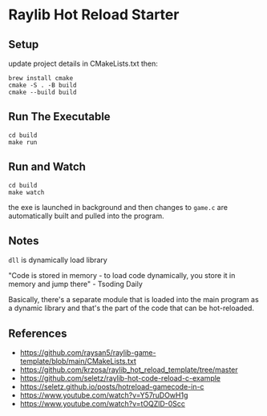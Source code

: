 # Raylib Hot Reload Starter

## Setup
update project details in CMakeLists.txt then:
```
brew install cmake
cmake -S . -B build
cmake --build build
```

## Run The Executable
```
cd build
make run
```

## Run and Watch
```
cd build
make watch
```
the exe is launched in background and then changes to `game.c` are automatically built and pulled into the program.

## Notes
`dll` is dynamically load library

"Code is stored in memory - to load code dynamically, you store it in memory and jump there" - Tsoding Daily

Basically, there's a separate module that is loaded into the main program as a dynamic library and that's the part of the code that can be hot-reloaded.


## References
- https://github.com/raysan5/raylib-game-template/blob/main/CMakeLists.txt
- https://github.com/krzosa/raylib_hot_reload_template/tree/master
- https://github.com/seletz/raylib-hot-code-reload-c-example
- https://seletz.github.io/posts/hotreload-gamecode-in-c
- https://www.youtube.com/watch?v=Y57ruDOwH1g
- https://www.youtube.com/watch?v=tOQZlD-0Scc


